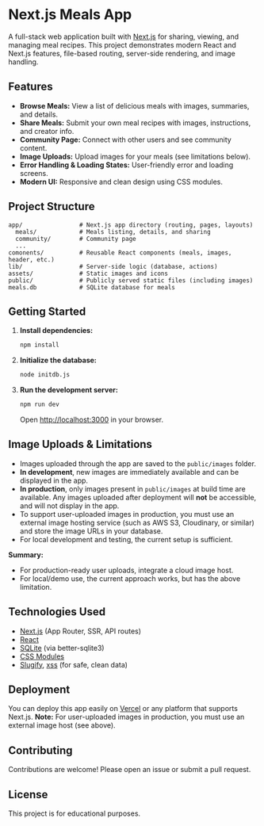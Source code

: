 # Next.js Meals App

A full-stack web application built with [Next.js](https://nextjs.org/) for sharing, viewing, and managing meal recipes. This project demonstrates modern React and Next.js features, file-based routing, server-side rendering, and image handling.

## Features

- **Browse Meals:** View a list of delicious meals with images, summaries, and details.
- **Share Meals:** Submit your own meal recipes with images, instructions, and creator info.
- **Community Page:** Connect with other users and see community content.
- **Image Uploads:** Upload images for your meals (see limitations below).
- **Error Handling & Loading States:** User-friendly error and loading screens.
- **Modern UI:** Responsive and clean design using CSS modules.

## Project Structure

```
app/                # Next.js app directory (routing, pages, layouts)
  meals/            # Meals listing, details, and sharing
  community/        # Community page
  ...
comonents/          # Reusable React components (meals, images, header, etc.)
lib/                # Server-side logic (database, actions)
assets/             # Static images and icons
public/             # Publicly served static files (including images)
meals.db            # SQLite database for meals
```

## Getting Started

1. **Install dependencies:**
   ```bash
   npm install
   ```

2. **Initialize the database:**
   ```bash
   node initdb.js
   ```

3. **Run the development server:**
   ```bash
   npm run dev
   ```
   Open [http://localhost:3000](http://localhost:3000) in your browser.

## Image Uploads & Limitations

- Images uploaded through the app are saved to the `public/images` folder.
- **In development**, new images are immediately available and can be displayed in the app.
- **In production**, only images present in `public/images` at build time are available. Any images uploaded after deployment will **not** be accessible, and will not display in the app.
- To support user-uploaded images in production, you must use an external image hosting service (such as AWS S3, Cloudinary, or similar) and store the image URLs in your database.
- For local development and testing, the current setup is sufficient.

**Summary:**
- For production-ready user uploads, integrate a cloud image host.
- For local/demo use, the current approach works, but has the above limitation.

## Technologies Used

- [Next.js](https://nextjs.org/) (App Router, SSR, API routes)
- [React](https://react.dev/)
- [SQLite](https://www.sqlite.org/index.html) (via better-sqlite3)
- [CSS Modules](https://nextjs.org/docs/app/building-your-application/styling/css-modules)
- [Slugify](https://www.npmjs.com/package/slugify), [xss](https://www.npmjs.com/package/xss) (for safe, clean data)

## Deployment

You can deploy this app easily on [Vercel](https://vercel.com/) or any platform that supports Next.js. **Note:** For user-uploaded images in production, you must use an external image host (see above).

## Contributing

Contributions are welcome! Please open an issue or submit a pull request.

## License

This project is for educational purposes.
